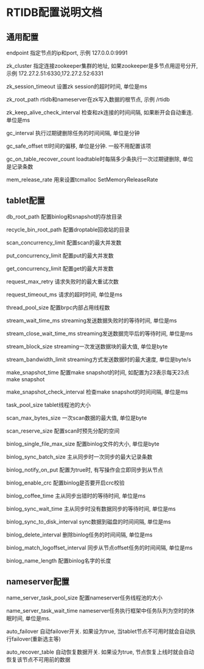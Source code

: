 # RTIDB配置说明文档

## 通用配置
endpoint 指定节点的ip和port, 示例 127.0.0.0:9991

zk_cluster 指定连接zookeeper集群的地址, 如果zookeeper是多节点用逗号分开, 示例 172.27.2.51:6330,172.27.2.52:6331

zk_session_timeout 设置zk session的超时时间, 单位是ms

zk_root_path rtidb和nameserver在zk写入数据的根节点, 示例 /rtidb

zk_keep_alive_check_interval 检查和zk连接的时间间隔, 如果断开会自动重连. 单位是ms

gc_interval 执行过期键删除任务的时间间隔, 单位是分钟

gc_safe_offset ttl时间的偏移, 单位是分钟. 一般不用配置该项

gc_on_table_recover_count loadtable时每隔多少条执行一次过期键删除, 单位是记录条数

mem_release_rate 用来设置tcmalloc SetMemoryReleaseRate



## tablet配置
db_root_path 配置binlog和snapshot的存放目录

recycle_bin_root_path 配置droptable回收站的目录

scan_concurrency_limit  配置scan的最大并发数

put_concurrency_limit 配置put的最大并发数

get_concurrency_limit 配置get的最大并发数

request_max_retry 请求失败时的最大重试次数

request_timeout_ms 请求的超时时间, 单位是ms

thread_pool_size 配置brpc内部占用线程数

stream_wait_time_ms streaming发送数据失败时的等待时间, 单位是ms

stream_close_wait_time_ms streaming发送数据完毕后的等待时间, 单位是ms

stream_block_size streaming一次发送数据块的最大值, 单位是byte

stream_bandwidth_limit streaming方式发送数据时的最大速度, 单位是byte/s

make_snapshot_time 配置make snapshot的时间, 如配置为23表示每天23点make snapshot

make_snapshot_check_interval 检查make snapshot的时间间隔, 单位是ms

task_pool_size tablet线程池的大小

scan_max_bytes_size 一次scan数据的最大值, 单位是byte

scan_reserve_size 配置scan时预先分配的空间

binlog_single_file_max_size 配置binlog文件的大小, 单位是byte

binlog_sync_batch_size 主从同步时一次同步的最大记录条数

binlog_notify_on_put 配置为true时, 有写操作会立即同步到从节点

binlog_enable_crc 配置binlog是否要开启crc校验

binlog_coffee_time 主从同步出错时的等待时间, 单位是ms

binlog_sync_wait_time 主从同步时没有数据同步的等待时间, 单位是ms

binlog_sync_to_disk_interval sync数据到磁盘的时间间隔, 单位是ms

binlog_delete_interval  删除binlog任务的时间间隔, 单位是ms

binlog_match_logoffset_interval 同步从节点offset任务的时间间隔, 单位是ms

binlog_name_length 配置binlog名字的长度



## nameserver配置
name_server_task_pool_size 配置nameserver任务线程池的大小

name_server_task_wait_time nameserver任务执行框架中任务队列为空时的休眠时间, 单位是ms.

auto_failover 自动failover开关. 如果设为true, 当tablet节点不可用时就会自动执行failover(重新选主等)

auto_recover_table 自动恢复数据开关. 如果设为true, 节点恢复上线时就会自动恢复该节点不可用前的数据

